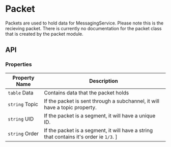 # Packet

Packets are used to hold data for MessagingService. Please note this is the recieving packet. There is currently no documentation for the packet class that is created by the packet module.

## API

### Properties

| Property Name | Description |
|---------------|-------------|
| ``table`` Data | Contains data that the packet holds |
| ``string`` Topic | If the packet is sent through a subchannel, it will have a topic property. |
| ``string`` UID | If the packet is a segment, it will have a unique ID. |
| ``string`` Order | If the packet is a segment, it will have a string that contains it's order ie ``1/3``. ]
